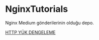 # NginxTutorials

Nginx Medium gönderilerinin olduğu depo.

<a href="https://medium.com/@emirozbirdeveloper/nginx-enc%C4%B1niks-ile-http-y%C3%BCk-dengeleme-i%CC%87%C5%9Flemi-10f7f9dfda90">HTTP YÜK DENGELEME</a>
